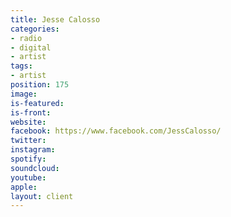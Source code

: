 ```yaml
---
title: Jesse Calosso
categories:
- radio
- digital
- artist
tags:
- artist
position: 175
image: 
is-featured: 
is-front: 
website: 
facebook: https://www.facebook.com/JessCalosso/
twitter: 
instagram: 
spotify: 
soundcloud: 
youtube: 
apple: 
layout: client
---
```


